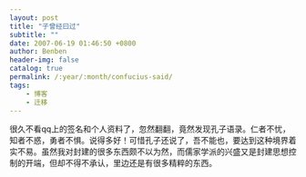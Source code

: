 ```yaml
---
layout: post
title: "子曾经曰过"
subtitle: ""
date: 2007-06-19 01:46:50 +0800
author: Benben
header-img: false
catalog: true
permalink: /:year/:month/confucius-said/
tags:
    - 博客
    - 迁移
---
```


很久不看qq上的签名和个人资料了，忽然翻翻，竟然发现孔子语录。仁者不忧，知者不惑，勇者不惧。说得多好！可惜孔子还说了，吾不能也，要达到这种境界着实不易。虽然我对封建的很多东西颇不以为然，而儒家学派的兴盛又是封建思想控制的开端，但却不得不承认，里边还是有很多精粹的东西。